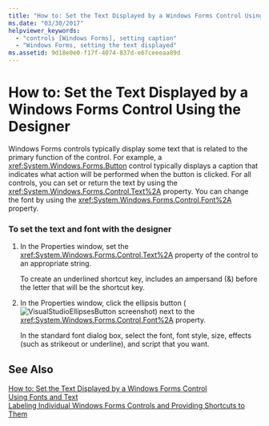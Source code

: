 ```yaml
---
title: "How to: Set the Text Displayed by a Windows Forms Control Using the Designer"
ms.date: "03/30/2017"
helpviewer_keywords: 
  - "controls [Windows Forms], setting caption"
  - "Windows Forms, setting the text displayed"
ms.assetid: 9d18e0e0-f17f-4074-837d-e67ceeeaa89d
---
```

# How to: Set the Text Displayed by a Windows Forms Control Using the Designer
Windows Forms controls typically display some text that is related to the primary function of the control. For example, a <xref:System.Windows.Forms.Button> control typically displays a caption that indicates what action will be performed when the button is clicked. For all controls, you can set or return the text by using the <xref:System.Windows.Forms.Control.Text%2A> property. You can change the font by using the <xref:System.Windows.Forms.Control.Font%2A> property.  
  
### To set the text and font with the designer  
  
1. In the Properties window, set the <xref:System.Windows.Forms.Control.Text%2A> property of the control to an appropriate string.  
  
    To create an underlined shortcut key, includes an ampersand (&) before the letter that will be the shortcut key.  
  
2. In the Properties window, click the ellipsis button (![VisualStudioEllipsesButton screenshot](../../../../docs/framework/winforms/media/vbellipsesbutton.png "vbEllipsesButton")) next to the <xref:System.Windows.Forms.Control.Font%2A> property.  
  
    In the standard font dialog box, select the font, font style, size, effects (such as strikeout or underline), and script that you want.  
  
## See Also  
 [How to: Set the Text Displayed by a Windows Forms Control](../../../../docs/framework/winforms/controls/how-to-set-the-text-displayed-by-a-windows-forms-control.md)  
 [Using Fonts and Text](../../../../docs/framework/winforms/advanced/using-fonts-and-text.md)  
 [Labeling Individual Windows Forms Controls and Providing Shortcuts to Them](../../../../docs/framework/winforms/controls/labeling-individual-windows-forms-controls-and-providing-shortcuts-to-them.md)
